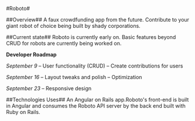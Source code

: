 #Roboto#

##Overview##
A faux crowdfunding app from the future. Contribute to your giant robot of choice being built by shady corporations.

##Current state##
Roboto is currently early on. Basic features beyond CRUD for robots are currently being worked on.

**Developer Roadmap**

*September 9*
– User functionality (CRUD)
– Create contributions for users

*September 16*
– Layout tweaks and polish
– Optimization

*September 23*
– Responsive design

##Technologies Uses##
An Angular on Rails app.Roboto's front-end is built in Angular and consumes the Roboto API server by the back end built with Ruby on Rails.
